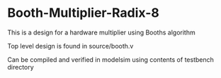 # Booth-Multiplier-Radix-8

This is a design for a hardware multiplier using Booths algorithm

Top level design is found in source/booth.v

Can be compiled and verified in modelsim using contents of testbench directory
